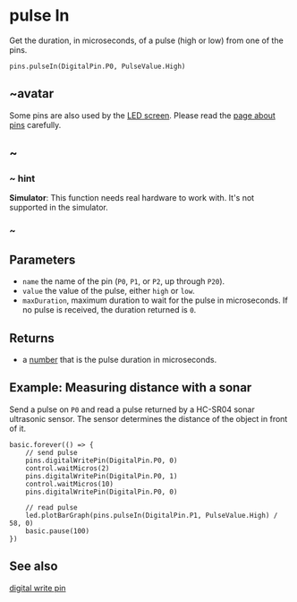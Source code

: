 # pulse In

Get the duration, in microseconds, of a pulse (high or low) from one of the pins.

```sig
pins.pulseIn(DigitalPin.P0, PulseValue.High)
```

## ~avatar

Some pins are also used by the [LED screen](/device/screen).
Please read the [page about pins](/device/pins) carefully.

## ~

### ~ hint

**Simulator**: This function needs real hardware to work with. It's not supported in the simulator.

### ~

## Parameters

* ``name`` the name of the pin (``P0``, ``P1``, or ``P2``, up through ``P20``).
* ``value`` the value of the pulse, either ``high`` or ``low``.
* ``maxDuration``, maximum duration to wait for the pulse in microseconds. If no pulse is received, the duration returned is `0`.

## Returns

* a [number](/types/number) that is the pulse duration in microseconds.

## Example: Measuring distance with a sonar

Send a pulse on ``P0`` and read a pulse returned by a HC-SR04 sonar ultrasonic sensor. The sensor determines the distance of the object in front of it.

```blocks
basic.forever(() => {
    // send pulse
    pins.digitalWritePin(DigitalPin.P0, 0)
    control.waitMicros(2)
    pins.digitalWritePin(DigitalPin.P0, 1)
    control.waitMicros(10)
    pins.digitalWritePin(DigitalPin.P0, 0)

    // read pulse
    led.plotBarGraph(pins.pulseIn(DigitalPin.P1, PulseValue.High) / 58, 0)
    basic.pause(100)
})
```

## See also

[digital write pin](/reference/pins/digital-write-pin)
